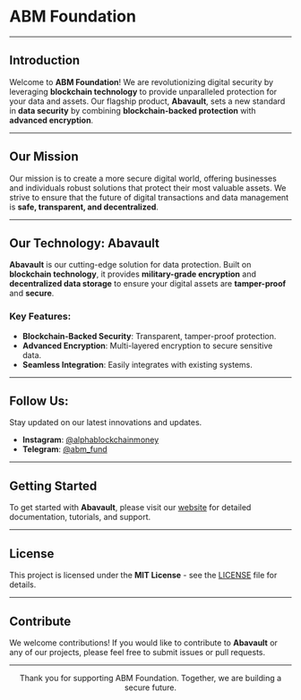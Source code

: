 # ABM Foundation

<div align="center">
</div>

---

## **Introduction**

Welcome to **ABM Foundation**! We are revolutionizing digital security by leveraging **blockchain technology** to provide unparalleled protection for your data and assets. Our flagship product, **Abavault**, sets a new standard in **data security** by combining **blockchain-backed protection** with **advanced encryption**.

---

## **Our Mission**

Our mission is to create a more secure digital world, offering businesses and individuals robust solutions that protect their most valuable assets. We strive to ensure that the future of digital transactions and data management is **safe, transparent, and decentralized**.

---

## **Our Technology: Abavault**

**Abavault** is our cutting-edge solution for data protection. Built on **blockchain technology**, it provides **military-grade encryption** and **decentralized data storage** to ensure your digital assets are **tamper-proof** and **secure**.

### **Key Features:**
- **Blockchain-Backed Security**: Transparent, tamper-proof protection.
- **Advanced Encryption**: Multi-layered encryption to secure sensitive data.
- **Seamless Integration**: Easily integrates with existing systems.

---

## **Follow Us:**

Stay updated on our latest innovations and updates.

- **Instagram**: [@alphablockchainmoney](https://www.instagram.com/alphablockchainmoney)
- **Telegram**: [@abm_fund](https://t.me/abm_fund)

---

## **Getting Started**

To get started with **Abavault**, please visit our [website](https://www.abmfoundation.com) for detailed documentation, tutorials, and support.

---

## **License**

This project is licensed under the **MIT License** - see the [LICENSE](LICENSE) file for details.

---

## **Contribute**

We welcome contributions! If you would like to contribute to **Abavault** or any of our projects, please feel free to submit issues or pull requests.

---

<div align="center">
  <p>Thank you for supporting ABM Foundation. Together, we are building a secure future.</p>
</div>

